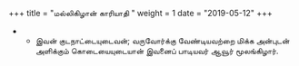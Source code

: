 ﻿+++
title = "மல்லிகிழான் காரியாதி  "
weight = 1
date = "2019-05-12"
+++


- -  இவன் குடநாட்டையுடைவன்; வருவோர்க்கு வேண்டியவற்றை மிக்க அன்புடன் அளிக்கும் கொடையையுடையான் இவனைப் பாடியவர் ஆவூர் மூலங்கிழார். 
